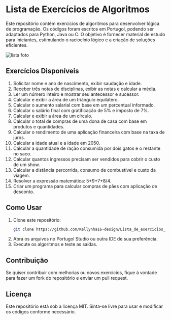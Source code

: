 # Lista de Exercícios de Algoritmos

Este repositório contém exercícios de algoritmos para desenvolver lógica de programação. Os códigos foram escritos em Portugol, podendo ser adaptados para Python, Java ou C. O objetivo é fornecer material de estudo para iniciantes, estimulando o raciocínio lógico e a criação de soluções eficientes.



![lista foto](https://github.com/user-attachments/assets/2b131019-940e-4044-b3d9-54a1744dce07)

## Exercícios Disponíveis

1. Solicitar nome e ano de nascimento, exibir saudação e idade.
2. Receber três notas de disciplinas, exibir as notas e calcular a média.
3. Ler um número inteiro e mostrar seu antecessor e sucessor.
4. Calcular e exibir a área de um triângulo equilátero.
5. Calcular o aumento salarial com base em um percentual informado.
6. Calcular o salário final com gratificação de 5% e imposto de 7%.
7. Calcular e exibir a área de um círculo.
8. Calcular o total de compras de uma dona de casa com base em produtos e quantidades.
9. Calcular o rendimento de uma aplicação financeira com base na taxa de juros.
10. Calcular a idade atual e a idade em 2050.
11. Calcular a quantidade de ração consumida por dois gatos e o restante no saco.
12. Calcular quantos ingressos precisam ser vendidos para cobrir o custo de um show.
13. Calcular a distância percorrida, consumo de combustível e custo da viagem.
14. Resolver a expressão matemática: 5+9+7+8/4.
15. Criar um programa para calcular compras de pães com aplicação de desconto.

## Como Usar

1. Clone este repositório:
   ```sh
   git clone https://github.com/Kellynha16-design/Lista_de_exercicios_em_portugol
   ```
2. Abra os arquivos no Portugol Studio ou outra IDE de sua preferência.
3. Execute os algoritmos e teste as saídas.

## Contribuição

Se quiser contribuir com melhorias ou novos exercícios, fique à vontade para fazer um fork do repositório e enviar um pull request.

## Licença

Este repositório está sob a licença MIT. Sinta-se livre para usar e modificar os códigos conforme necessário.

